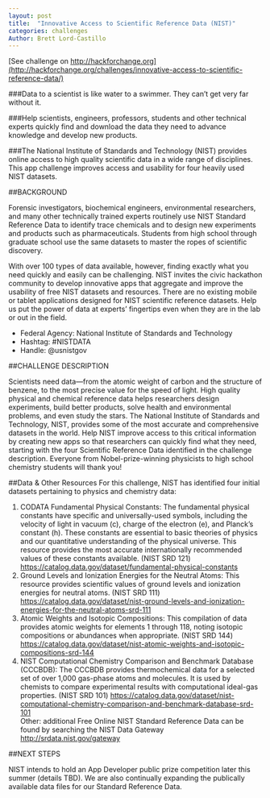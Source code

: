 ```yaml
---
layout: post
title:  "Innovative Access to Scientific Reference Data (NIST)"
categories: challenges
Author: Brett Lord-Castillo
---
```

[See challenge on http://hackforchange.org](http://hackforchange.org/challenges/innovative-access-to-scientific-reference-data/) 
  
###Data to a scientist is like water to a swimmer. They can’t get very far without it.  
  
###Help scientists, engineers, professors, students and other technical experts quickly find and download the data they need to advance knowledge and develop new products.  
  
###The National Institute of Standards and Technology (NIST) provides online access to high quality scientific data in a wide range of disciplines. This app challenge improves access and usability for four heavily used NIST datasets.  
  
##BACKGROUND  
  
Forensic investigators, biochemical engineers, environmental researchers, and many other technically trained experts routinely use NIST Standard Reference Data to identify trace chemicals and to design new experiments and products such as pharmaceuticals. Students from high school through graduate school use the same datasets to master the ropes of scientific discovery.  
  
With over 100 types of data available, however, finding exactly what you need quickly and easily can be challenging. NIST invites the civic hackathon community to develop innovative apps that aggregate and improve the usability of free NIST datasets and resources. There are no existing mobile or tablet applications designed for NIST scientific reference datasets. Help us put the power of data at experts’ fingertips even when they are in the lab or out in the field.  
  
* Federal Agency: National Institute of Standards and Technology
* Hashtag: #NISTDATA
* Handle: @usnistgov
  
##CHALLENGE DESCRIPTION  
  
Scientists need data—from the atomic weight of carbon and the structure of benzene, to the most precise value for the speed of light. High quality physical and chemical reference data helps researchers design experiments, build better products, solve health and environmental problems, and even study the stars. The National Institute of Standards and Technology, NIST, provides some of the most accurate and comprehensive datasets in the world. Help NIST improve access to this critical information by creating new apps so that researchers can quickly find what they need, starting with the four Scientific Reference Data identified in the challenge description. Everyone from Nobel-prize-winning physicists to high school chemistry students will thank you!  
  
##Data & Other Resources
For this challenge, NIST has identified four initial datasets pertaining to physics and chemistry data:  

1. CODATA Fundamental Physical Constants: The fundamental physical constants have specific and universally-used symbols, including the velocity of light in vacuum (c), charge of the electron (e), and Planck’s constant (h). These constants are essential to basic theories of physics and our quantitative understanding of the physical universe. This resource provides the most accurate internationally recommended values of these constants available. (NIST SRD 121)
https://catalog.data.gov/dataset/fundamental-physical-constants  
2. Ground Levels and Ionization Energies for the Neutral Atoms: This resource provides scientific values of ground levels and ionization energies for neutral atoms. (NIST SRD 111) https://catalog.data.gov/dataset/nist-ground-levels-and-ionization-energies-for-the-neutral-atoms-srd-111  
3. Atomic Weights and Isotopic Compositions: This compilation of data provides atomic weights for elements 1 through 118, noting isotopic compositions or abundances when appropriate. (NIST SRD 144) https://catalog.data.gov/dataset/nist-atomic-weights-and-isotopic-compositions-srd-144  
4. NIST Computational Chemistry Comparison and Benchmark Database (CCCBDB): The CCCBDB provides thermochemical data for a selected set of over 1,000 gas-phase atoms and molecules. It is used by chemists to compare experimental results with computational ideal-gas properties. (NIST SRD 101) https://catalog.data.gov/dataset/nist-computational-chemistry-comparison-and-benchmark-database-srd-101  
Other: additional Free Online NIST Standard Reference Data can be found by searching the NIST Data Gateway http://srdata.nist.gov/gateway  
  
##NEXT STEPS

NIST intends to hold an App Developer public prize competition later this summer (details TBD). We are also continually expanding the publically available data files for our Standard Reference Data.
